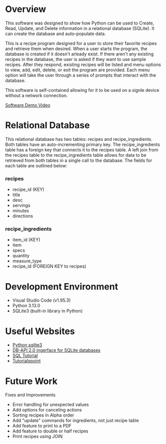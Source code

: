 # Overview

This software was designed to show how Python can be used to Create, Read, Update, and Delete information in a relational database (SQLite). It can create the database and auto-populate data.

This is a recipe program designed for a user to store their favorite recipes and retrieve them when desired. When a user starts the program, the database is created if it doesn't arleady exist. If there aren't any existing recipes in the database, the user is asked if they want to use sample recipes. After they respond, existing recipes will be listed and menu options to view, add, edit, delete, or exit the program are provided. Each menu option will take the user through a series of prompts that interact with the database.

This software is self-contained allowing for it to be used on a signle device without a network connection.

[Software Demo Video](https://youtu.be/UWvvncjU9e8)

# Relational Database

This relational database has two tables: recipes and recipe_ingredients. Both tables have an auto-incrementing primary key. The recipe_ingredients table has a foreign key that connects it to the recipes table. A left join from the recipes table to the recipe_ingredients table allows for data to be retrieved from both tables in a single call to the database. The fields for each table are outlined below:

### recipes

- recipe_id (KEY)
- title
- desc
- servings
- minutes
- directions

### recipe_ingredients

- item_id (KEY)
- item
- specs
- quantity
- measure_type
- recipe_id (FOREIGN KEY to recipes)

# Development Environment

- Visual Studio Code (v1.95.3)
- Python 3.13.0
- SQLite3 (built-in library in Python)

# Useful Websites

- [Python sqlite3](https://docs.python.org/3/library/sqlite3.html)
- [DB-API 2.0 ingerface for SQLite databases](https://docs.python.org/3.8/library/sqlite3.html)
- [SQL Tutorial](https://www.w3schools.com/sql/)
- [Tutorialspoint](https://www.tutorialspoint.com/sqlite/sqlite_python.htm)

# Future Work

Fixes and Improvements

- Error handling for unexpected values
- Add options for canceling actions
- Sorting recipes in Alpha order
- Add "update" commands for ingredients, not just recipe table
- Add feature to print to a PDF
- Add feature to double or half recipes
- Print recipes using JOIN
